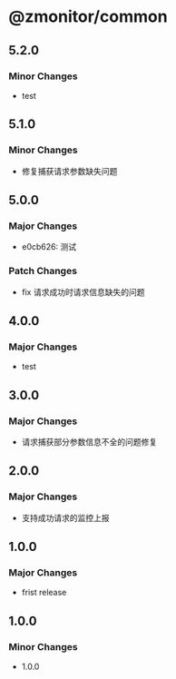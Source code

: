 # @zmonitor/common

## 5.2.0

### Minor Changes

- test

## 5.1.0

### Minor Changes

- 修复捕获请求参数缺失问题

## 5.0.0

### Major Changes

- e0cb626: 测试

### Patch Changes

- fix 请求成功时请求信息缺失的问题

## 4.0.0

### Major Changes

- test

## 3.0.0

### Major Changes

- 请求捕获部分参数信息不全的问题修复

## 2.0.0

### Major Changes

- 支持成功请求的监控上报

## 1.0.0

### Major Changes

- frist release

## 1.0.0

### Minor Changes

- 1.0.0
